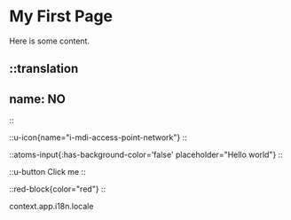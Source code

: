 # My First Page

Here is some content.

::translation
---
name: NO
---
::

::u-icon{name="i-mdi-access-point-network"}
::

::atoms-input{:has-background-color='false' placeholder="Hello world"}
::

::u-button
Click me
::

::red-block{color="red"}
::

context.app.i18n.locale